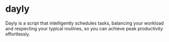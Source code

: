 # dayly
Dayly is a script that intelligently schedules tasks, balancing your workload and respecting your typical routines, so you can achieve peak productivity effortlessly.
